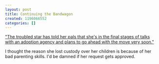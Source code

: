 ```yaml
---
layout: post
title: Continuing the Bandwagon
created: 1196066552
categories: []
---
```

<a href="http://www.thechinanews.net/story/303176" rel="external">"The troubled star has told her pals that she's in the final stages of talks with an adoption agency and plans to go ahead with the move very soon."</a>

I thought the reason she lost custody over her children is because of her bad parenting skills. I'd be damned if her request gets approved.
